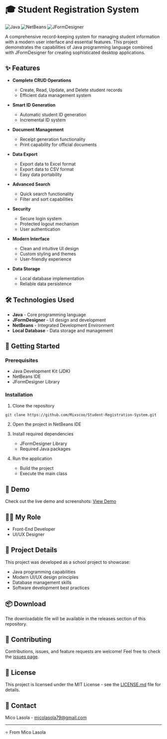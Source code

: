 # 🎓 Student Registration System

![Java](https://img.shields.io/badge/Java-ED8B00?style=for-the-badge&logo=java&logoColor=white)
![NetBeans](https://img.shields.io/badge/NetBeans-1B6AC6?style=for-the-badge&logo=apache-netbeans-ide&logoColor=white)
![JFormDesigner](https://img.shields.io/badge/JFormDesigner-1B6AC6?style=for-the-badge&logo=java&logoColor=white)

A comprehensive record-keeping system for managing student information with a modern user interface and essential features. This project demonstrates the capabilities of Java programming language combined with JFormDesigner for creating sophisticated desktop applications.

## ✨ Features

- **Complete CRUD Operations**
  - Create, Read, Update, and Delete student records
  - Efficient data management system

- **Smart ID Generation**
  - Automatic student ID generation
  - Incremental ID system

- **Document Management**
  - Receipt generation functionality
  - Print capability for official documents

- **Data Export**
  - Export data to Excel format
  - Export data to CSV format
  - Easy data portability

- **Advanced Search**
  - Quick search functionality
  - Filter and sort capabilities

- **Security**
  - Secure login system
  - Protected logout mechanism
  - User authentication

- **Modern Interface**
  - Clean and intuitive UI design
  - Custom styling and themes
  - User-friendly experience

- **Data Storage**
  - Local database implementation
  - Reliable data persistence

## 🛠️ Technologies Used

- **Java** - Core programming language
- **JFormDesigner** - UI design and development
- **NetBeans** - Integrated Development Environment
- **Local Database** - Data storage and management

## 🚀 Getting Started

### Prerequisites

- Java Development Kit (JDK)
- NetBeans IDE
- JFormDesigner Library

### Installation

1. Clone the repository
```bash
git clone https://github.com/Mixscoo/Student-Registration-System.git
```

2. Open the project in NetBeans IDE

3. Install required dependencies
   - JFormDesigner Library
   - Required Java packages

4. Run the application
   - Build the project
   - Execute the main class

## 📸 Demo

Check out the live demo and screenshots: [View Demo](https://micolasola.vercel.app/project/1)

## 👨‍💻 My Role

- Front-End Developer
- UI/UX Designer

## 📝 Project Details

This project was developed as a school project to showcase:
- Java programming capabilities
- Modern UI/UX design principles
- Database management skills
- Software development best practices

## 📦 Download

The downloadable file will be available in the releases section of this repository.

## 🤝 Contributing

Contributions, issues, and feature requests are welcome! Feel free to check the [issues page](your-repository-url/issues).

## 📄 License

This project is licensed under the MIT License - see the [LICENSE.md](LICENSE.md) file for details.

## 👤 Contact

Mico Lasola - micolasola79@gmail.com

---
⭐️ From Mico Lasola 